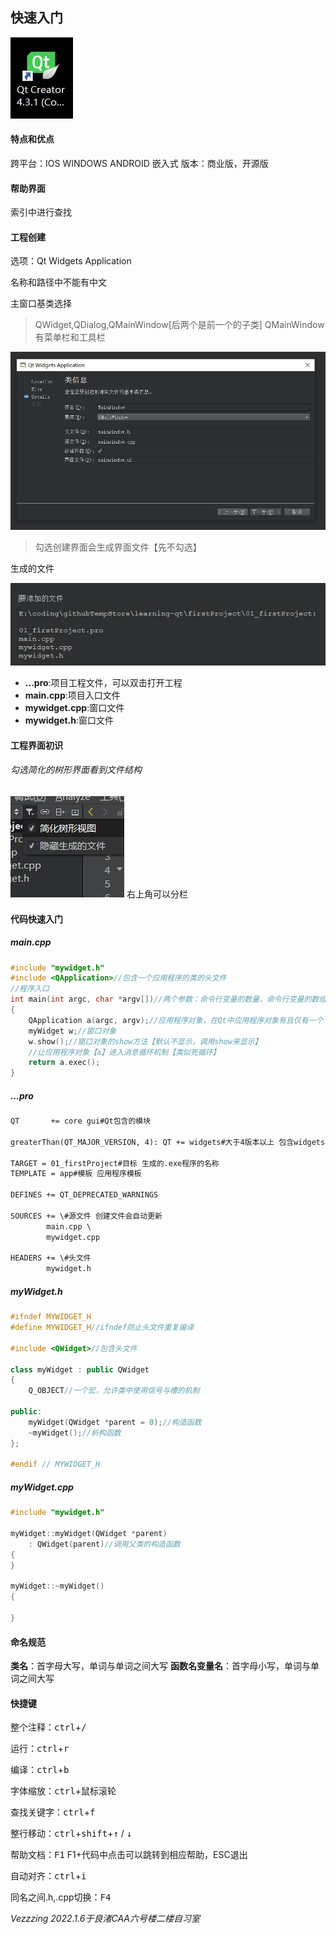 ## 快速入门
![](./imgs/2.JPG)
#### 特点和优点
跨平台：IOS WINDOWS ANDROID 嵌入式
版本：商业版，开源版
#### 帮助界面
索引中进行查找
#### 工程创建
选项：Qt Widgets Application

名称和路径中不能有中文

主窗口基类选择
> QWidget,QDialog,QMainWindow[后两个是前一个的子类]
> QMainWindow有菜单栏和工具栏

![](./imgs/1.JPG)

> 勾选创建界面会生成界面文件【先不勾选】

生成的文件  

![](./imgs/3.JPG)
* **...pro**:项目工程文件，可以双击打开工程
* **main.cpp**:项目入口文件
* **mywidget.cpp**:窗口文件
* **mywidget.h**:窗口文件

#### 工程界面初识
###### 勾选简化的树形界面看到文件结构
![](./imgs/4.JPG)
右上角可以分栏

#### 代码快速入门
##### main.cpp
```c++
#include "mywidget.h"
#include <QApplication>//包含一个应用程序的类的头文件
//程序入口
int main(int argc, char *argv[])//两个参数：命令行变量的数量，命令行变量的数组
{
    QApplication a(argc, argv);//应用程序对象，在Qt中应用程序对象有且仅有一个
    myWidget w;//窗口对象
    w.show();//窗口对象的show方法【默认不显示，调用show来显示】
    //让应用程序对象【a】进入消息循环机制【类似死循环】
    return a.exec();
}
```
##### ...pro
```txt
QT       += core gui#Qt包含的模块

greaterThan(QT_MAJOR_VERSION, 4): QT += widgets#大于4版本以上 包含widgets模块

TARGET = 01_firstProject#目标 生成的.exe程序的名称
TEMPLATE = app#模板 应用程序模板

DEFINES += QT_DEPRECATED_WARNINGS

SOURCES += \#源文件 创建文件会自动更新
        main.cpp \
        mywidget.cpp

HEADERS += \#头文件
        mywidget.h

```
##### myWidget.h
```c++
#ifndef MYWIDGET_H
#define MYWIDGET_H//ifndef防止头文件重复编译

#include <QWidget>//包含头文件

class myWidget : public QWidget
{
    Q_OBJECT//一个宏，允许类中使用信号与槽的机制

public:
    myWidget(QWidget *parent = 0);//构造函数
    ~myWidget();//析构函数
};

#endif // MYWIDGET_H
```
##### myWidget.cpp
```c++
#include "mywidget.h"

myWidget::myWidget(QWidget *parent)
    : QWidget(parent)//调用父类的构造函数
{
}

myWidget::~myWidget()
{

}
```
#### 命名规范
**类名**：首字母大写，单词与单词之间大写
**函数名变量名**：首字母小写，单词与单词之间大写
#### 快捷键
整个注释：<kbd>ctrl</kbd>+<kbd>/</kbd>  

运行：<kbd>ctrl</kbd>+<kbd>r</kbd>  

编译：<kbd>ctrl</kbd>+<kbd>b</kbd>  

字体缩放：<kbd>ctrl</kbd>+鼠标滚轮  

查找关键字：<kbd>ctrl</kbd>+<kbd>f</kbd>  

整行移动：<kbd>ctrl</kbd>+<kbd>shift</kbd>+<kbd>↑</kbd> / <kbd>↓</kbd>

帮助文档：<kbd>F1</kbd> F1+代码中点击可以跳转到相应帮助，ESC退出

自动对齐：<kbd>ctrl</kbd>+<kbd>i</kbd>  

同名之间.h,.cpp切换：<kbd>F4</kbd>

*Vezzzing 2022.1.6于良渚CAA六号楼二楼自习室*